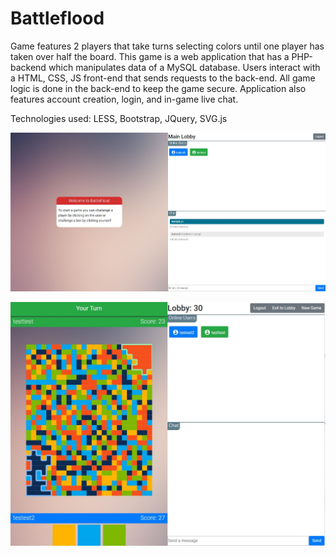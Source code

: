 # Battleflood
Game features 2 players that take turns selecting colors until one player has taken over half the board.
This game is a web application that has a PHP-backend which manipulates data of a MySQL database. 
Users interact with a HTML, CSS, JS front-end that sends requests to the back-end.
All game logic is done in the back-end to keep the game secure.
Application also features account creation, login, and in-game live chat.

Technologies used: LESS, Bootstrap, JQuery, SVG.js


![Screenshot 1](https://github.com/willredmo/battleflood/blob/master/README_images/Capture.JPG)

![Screenshot 2](https://github.com/willredmo/battleflood/blob/master/README_images/Capture2.JPG)
